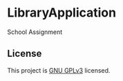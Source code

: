 # LibraryApplication
School Assignment 

## License
This project is [GNU GPLv3](https://choosealicense.com/licenses/gpl-3.0/) licensed.
